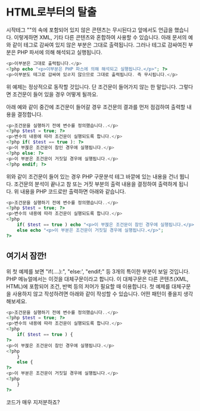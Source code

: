 # HTML로부터의 탈출

시작테그 "<?php" 종료테그 "?>"의 속에 포함되어 있지 않은 콘텐츠는 무시된다고 앞에서도 언급을 했습니다. 이렇게하면 XML, 기타 다른 콘텐츠와 혼합하여 사용할 수 있습니다. 아래 문서의 예와 같이 테그로 감싸여 있지 않은 부분은 그대로 출력됩니다. 그러나 테그로 감싸여진 부분은 PHP 파서에 의해 해석되고 실행됩니다.
```php
<p>이부분은 그대로 출력됩니다.</p>
<?php echo "<p>이부분은 PHP 파스에 의해 해석되고 실행됩니다.</p>"; ?>
<p>이부분도 테그로 감싸여 있ㄹ지 않으므로 그대로 출력됩니다. 즉 무시됩니다.</p>
```
위 예제는 정상적으로 동작할 것입니다. 단 조건문이 들어가지 않는 한 말입니다. 그렇다면 조건문이 들어 있을 경우 어떻게 될까요.

아래 예와 같이 중간에 조건문이 들어갈 경우 조건문의 결과를 먼저 점검하여 출력할 내용을 결정합니다.
```php
<p>조건문을 실행하기 전에 변수를 정의했습니다..</p>
<?php $test = true; ?>
<p>변수의 내용에 따라 조건문이 실행되도록 합니다.</p>
<?php if( $test == true ): ?>
<p>이 부붅은 조건문이 참인 경우에 실행됩니다.</p>
<?php else: ?>
<p>이 부분은 조건문이 거짓일 경우에 실행됩니다.</p>
<?php endif; ?>
```
위와 같이 조건문이 들어 있는 경우 PHP 구문분석 테그 바깥에 있는 내용을 건너 뜁니다. 조건문의 분석이 끝나고 참 또는 거짓 부분의 출력 내용을 결정하여 출력하게 됩니다.
위 내용을 PHP 코드로만 출력하면 아래와 같습니다.
```php
<p>조건문을 실행하기 전에 변수를 정의했습니다..</p>
<?php $test = true; ?>
<p>변수의 내용에 따라 조건문이 실행되도록 합니다.</p>
<?php
    if( $test == true ) echo "<p>이 부붅은 조건문이 참인 경우에 실행됩니다.</p>";
    else echo "<p>이 부분은 조건문이 거짓일 경우에 실행됩니다.</p>";
?>
```

## 여기서 잠깐!
위 첫 예제를 보면 "if(....):", "else:', "endif;" 등 3개의 특이한 부분이 보일 것입니다. PHP 메뉴얼에서는 이것을 대체구문이라고 합니다. 이 대체구문은 다른 콘텐츠(XML, HTML)에 포함되어 조건, 반벅 등의 저어가 필요할 때 이용합니다.
첫 예제를 대체구문을 사용하지 않고 작성하려면 아래와 같이 작성할 수 있습니다. 어떤 패턴이 좋을지 생각해보세요.
```php
<p>조건문을 실행하기 전에 변수를 정의했습니다..</p>
<?php $test = true; ?>
<p>변수의 내용에 따라 조건문이 실행되도록 합니다.</p>
<?php
    if( $test == true ) {
?>
<p>이 부붅은 조건문이 참인 경우에 실행됩니다.</p>
<?php
    }
    else {
?>
<p>이 부분은 조건문이 거짓일 경우에 실행됩니다.</p>
<?php
    }
?>
```
코드가 매우 지저분하죠?
